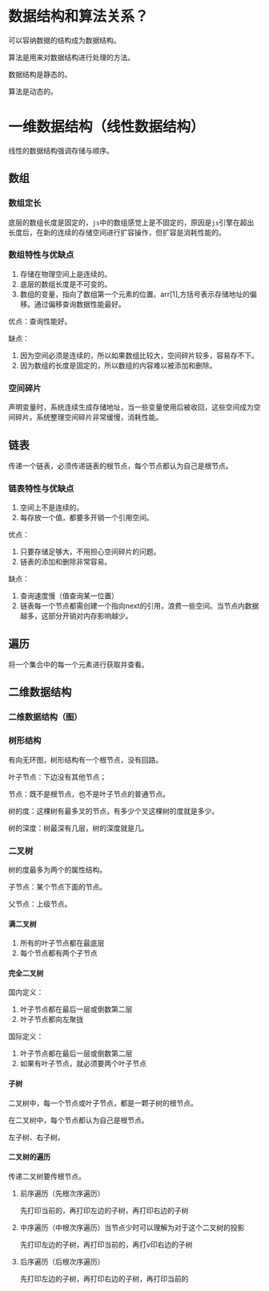 # 数据结构和算法关系？

可以容纳数据的结构成为数据结构。

算法是用来对数据结构进行处理的方法。

数据结构是静态的。

算法是动态的。

# 一维数据结构（线性数据结构）

线性的数据结构强调存储与顺序。

## 数组

### 数组定长

底层的数组长度是固定的，`js`中的数组感觉上是不固定的，原因是`js`引擎在超出长度后，在新的连续的存储空间进行扩容操作，但扩容是消耗性能的。

### 数组特性与优缺点

1. 存储在物理空间上是连续的。
2. 底层的数组长度是不可变的。
3. 数组的变量，指向了数组第一个元素的位置。arr[1],方括号表示存储地址的偏移。通过偏移查询数据性能最好。

优点：查询性能好。

缺点：

1. 因为空间必须是连续的，所以如果数组比较大，空间碎片较多，容易存不下。
2. 因为数组的长度是固定的，所以数组的内容难以被添加和删除。

### 空间碎片

声明变量时，系统连续生成存储地址，当一些变量使用后被收回，这些空间成为空间碎片。系统整理空间碎片非常缓慢，消耗性能。

## 链表

传递一个链表，必须传递链表的根节点，每个节点都认为自己是根节点。

### 链表特性与优缺点

1. 空间上不是连续的。
2. 每存放一个值，都要多开销一个引用空间。

优点：

1. 只要存储足够大，不用担心空间碎片的问题。
2. 链表的添加和删除非常容易。

缺点：

1. 查询速度慢（值查询某一位置）
2. 链表每一个节点都需创建一个指向next的引用，浪费一些空间。当节点内数据越多，这部分开销对内存影响越少。

## 遍历

将一个集合中的每一个元素进行获取并查看。

## 二维数据结构

### 二维数据结构（图）

### 树形结构

有向无环图，树形结构有一个根节点，没有回路。

叶子节点：下边没有其他节点；

节点：既不是根节点，也不是叶子节点的普通节点。

树的度：这棵树有最多叉的节点，有多少个叉这棵树的度就是多少。

树的深度：树最深有几层，树的深度就是几。

### 二叉树

树的度最多为两个的属性结构。

子节点：某个节点下面的节点。

父节点：上级节点。

#### 满二叉树

1. 所有的叶子节点都在最底层
2. 每个节点都有两个子节点

#### 完全二叉树

国内定义：

1. 叶子节点都在最后一层或倒数第二层
2. 叶子节点都向左聚拢

国际定义：

1. 叶子节点都在最后一层或倒数第二层
2. 如果有叶子节点，就必须要两个叶子节点

#### 子树

二叉树中，每一个节点或叶子节点，都是一颗子树的根节点。

在二叉树中，每个节点都认为自己是根节点。

左子树、右子树。

#### 二叉树的遍历

传递二叉树要传根节点。

1. 前序遍历（先根次序遍历）

   先打印当前的，再打印左边的子树，再打印右边的子树

2. 中序遍历（中根次序遍历）当节点少时可以理解为对于这个二叉树的投影

   先打印左边的子树，再打印当前的，再打v印右边的子树

3. 后序遍历（后根次序遍历）

   先打印左边的子树，再打印右边的子树，再打印当前的

